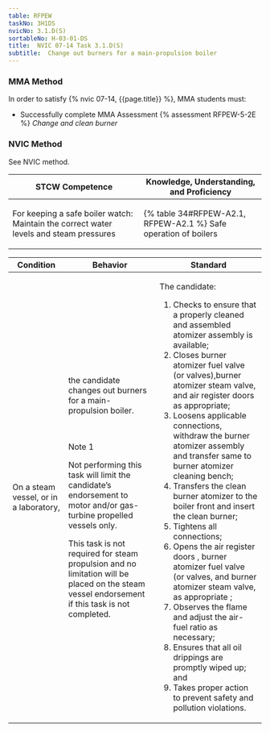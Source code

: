 ```yaml
---
table: RFPEW
taskNo: 3H1DS
nvicNo: 3.1.D(S) 
sortableNo: H-03-01-DS
title:  NVIC 07-14 Task 3.1.D(S)
subtitle:  Change out burners for a main-propulsion boiler
---
```



### MMA Method

In order to satisfy  {% nvic 07-14, {{page.title}}  %}, MMA students must:

* Successfully complete MMA Assessment {% assessment RFPEW-5-2E %} *Change and clean burner*


### NVIC Method

<a onclick="togglevisibility('nvic_methods')" >See NVIC method.</a>

<div id='nvic_methods' class='hide'>

<table>
<thead>
<tr>
<th class='forty'> STCW Competence </th>
<th class='sixty'> Knowledge, Understanding, and Proficiency </th>
</tr>
</thead>




<tbody>
<tr><td markdown='1'>

For keeping a safe boiler watch: Maintain the correct water levels and steam pressures

</td><td markdown='1'>

{% table 34#RFPEW-A2.1, RFPEW-A2.1 %} Safe operation of boilers

</td></tr>


</tbody>
</table>


<table>
<thead>
<tr><th class='twenty'>  Condition </th><th class='twenty'> Behavior </th><th  class='sixty'>Standard </th></tr>
</thead>
<tbody >



<tr><td markdown='1'>

On a steam vessel, or in a laboratory,

</td><td markdown='1'>

the candidate changes out burners for a main- propulsion boiler.

<br>

<div class="tooltip" markdown='1'>

Note 1

Not performing this task will limit the candidate’s endorsement to motor and/or gas-turbine propelled vessels only.

This task is not required for steam propulsion and no limitation will be placed on the steam vessel endorsement if this task is not completed.

</div>


</td><td markdown='1'>

The candidate:

1. Checks to ensure that a properly cleaned and assembled atomizer assembly is available;
2. Closes burner atomizer fuel valve (or valves),burner atomizer steam valve, and air register doors as appropriate;
3. Loosens applicable connections, withdraw the burner atomizer assembly and transfer same to burner atomizer cleaning bench;
4. Transfers the clean burner atomizer to the boiler front and insert the clean burner;
5. Tightens all connections;
6. Opens the air register doors , burner atomizer fuel valve (or valves, and burner atomizer steam valve, as appropriate ;
7. Observes the flame and adjust the air-fuel ratio as necessary;
8. Ensures that all oil drippings are promptly wiped up; and
9. Takes proper action to prevent safety and pollution violations.

</td></tr>
</tbody>
</table>
</div>
